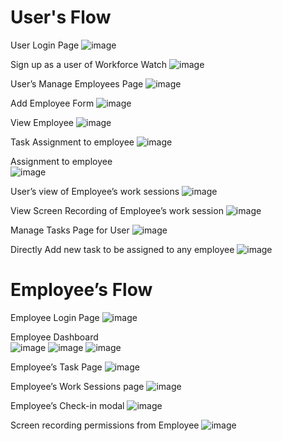 # **User's Flow**

User Login Page 
![image](https://github.com/user-attachments/assets/8d093ba1-b0fe-491f-b0b8-17ffc2820105)

Sign up as a user of Workforce Watch 
![image](https://github.com/user-attachments/assets/51d7063a-d633-4342-a764-ee9304872976)

User’s Manage Employees Page 
![image](https://github.com/user-attachments/assets/f156d4ed-e2d4-422a-8a2c-f5639bfbadde)

Add Employee Form 
![image](https://github.com/user-attachments/assets/3525f55f-87cc-49bb-b9aa-0b4914098b28)

View Employee 
![image](https://github.com/user-attachments/assets/151ffa09-5299-4d87-a32a-03d429a2caf8)

Task Assignment to employee 
![image](https://github.com/user-attachments/assets/59a25d07-5bd8-4888-b8e0-55938efbbd79)

Assignment to employee  
![image](https://github.com/user-attachments/assets/de6fbe6b-b15f-4829-b21f-9011ac6a5667)

User’s view of Employee’s work sessions 
![image](https://github.com/user-attachments/assets/6b8868b4-2c90-4f39-bd4f-a43d151298d6)
 
View Screen Recording of Employee’s work session 
![image](https://github.com/user-attachments/assets/0d37b72e-ef57-4a9b-90ff-3e20a6399395)
 
Manage Tasks Page for User 
![image](https://github.com/user-attachments/assets/2deb70c0-5aca-4db8-bd68-2ee8bd903bd1)

Directly Add new task to be assigned to any employee 
![image](https://github.com/user-attachments/assets/c763f565-34c4-4a2d-83a0-da24994f13b4)

# **Employee’s Flow**

Employee Login Page 
![image](https://github.com/user-attachments/assets/b95ebbed-499e-462d-8f3f-6b96c643ca68)

 Employee Dashboard  
![image](https://github.com/user-attachments/assets/beec6e80-a64d-47d5-9dd6-489332f0045f)
![image](https://github.com/user-attachments/assets/169a91a8-5537-4c89-ba47-f416f54f02a4)
![image](https://github.com/user-attachments/assets/a3685b66-7bf8-475a-a49d-04bd9706a00b)
 
 Employee’s Task Page
![image](https://github.com/user-attachments/assets/b4f4c9b7-05d6-4bb9-ae81-0bd5e349dae9)
 
 Employee’s Work Sessions page 
 ![image](https://github.com/user-attachments/assets/eefd65cf-a33c-4b01-883e-a9936947780a)

Employee’s Check-in modal 
 ![image](https://github.com/user-attachments/assets/c79860fd-f38c-4985-8cd1-255658f13b4b)

Screen recording permissions from Employee
 ![image](https://github.com/user-attachments/assets/78f5b245-9d40-4cbb-8fe0-1b0720dd14a0)



